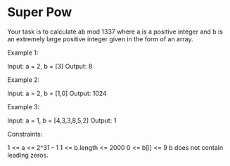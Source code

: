 # Super Pow

Your task is to calculate ab mod 1337 where a is a positive integer and b is an extremely large positive integer given in the form of an array.

Example 1:

Input: a = 2, b = [3]
Output: 8

Example 2:

Input: a = 2, b = [1,0]
Output: 1024

Example 3:

Input: a = 1, b = [4,3,3,8,5,2]
Output: 1

Constraints:

1 <= a <= 2^31 - 1
1 <= b.length <= 2000
0 <= b[i] <= 9
b does not contain leading zeros.
